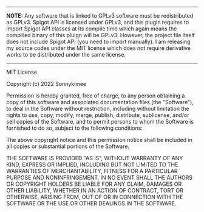 ----

**NOTE:**
Any software that is linked to GPLv3 software must be redistributed as GPLv3.
Spigot API is licensed under GPLv3, and this plugin requires to import Spigot API
classes at its compile time which again means the compliled binary of this pluign
will be GPLv3. However, the project file itself does not include Spigot API (you
need to import manually). I am releasing my source codes under the MIT license
which does not require derivative works to be distributed under the same license.

----

MIT License

Copyright (c) 2022 Sonnykimee

Permission is hereby granted, free of charge, to any person obtaining a copy
of this software and associated documentation files (the "Software"), to deal
in the Software without restriction, including without limitation the rights
to use, copy, modify, merge, publish, distribute, sublicense, and/or sell
copies of the Software, and to permit persons to whom the Software is
furnished to do so, subject to the following conditions:

The above copyright notice and this permission notice shall be included in all
copies or substantial portions of the Software.

THE SOFTWARE IS PROVIDED "AS IS", WITHOUT WARRANTY OF ANY KIND, EXPRESS OR
IMPLIED, INCLUDING BUT NOT LIMITED TO THE WARRANTIES OF MERCHANTABILITY,
FITNESS FOR A PARTICULAR PURPOSE AND NONINFRINGEMENT. IN NO EVENT SHALL THE
AUTHORS OR COPYRIGHT HOLDERS BE LIABLE FOR ANY CLAIM, DAMAGES OR OTHER
LIABILITY, WHETHER IN AN ACTION OF CONTRACT, TORT OR OTHERWISE, ARISING FROM,
OUT OF OR IN CONNECTION WITH THE SOFTWARE OR THE USE OR OTHER DEALINGS IN THE
SOFTWARE.

